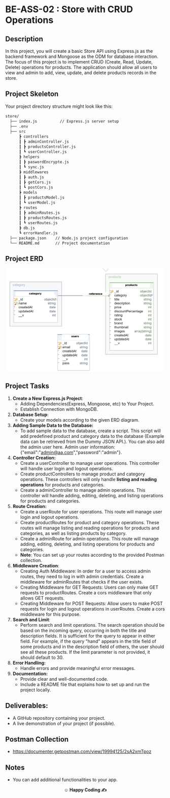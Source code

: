 

# BE-ASS-02 : Store with CRUD Operations

## Description

In this project, you will create a basic Store API using Express.js as the backend framework and Mongoose as the ODM for database interaction. The focus of this project is to implement CRUD (Create, Read, Update, Delete) operations for products. The application should allow all users to view and admin to add, view, update, and delete products records in the store.

## Project Skeleton

Your project directory structure might look like this:

```
store/
  ├── index.js          // Express.js server setup
  ├── .env
  ├── src
      ┣ controllers
      ┃ ┣ adminController.js
      ┃ ┣ productsController.js
      ┃ ┗ userController.js
      ┣ helpers
      ┃ ┣ paswordEncrypte.js
      ┃ ┗ sync.js
      ┣ middlewares
      ┃ ┣ auth.js
      ┃ ┣ getCors.js
      ┃ ┗ postCors.js
      ┣ models
      ┃ ┣ productsModel.js
      ┃ ┗ userModel.js
      ┣ routes
      ┃ ┣ adminRoutes.js
      ┃ ┣ productsRoutes.js
      ┃ ┗ userRoutes.js
      ┣ db.js
      ┗ errorHandler.js
  ├── package.json    // Node.js project configuration
  └── README.md       // Project documentation
```

## Project ERD

![erd](./erd.png)

## Project Tasks

1. **Create a New Express.js Project**:
   - Adding Dependencies(Express, Mongoose, etc) to Your Project.
   - Establish Connection with MongoDB.
2. **Database Setup**:
   - Create your models according to the given ERD diagram.
3. **Adding Sample Data to the Database:**
   - To add sample data to the database, create a script. This script will add predefined product and category data to the database (Example data can be retrieved from the Dummy JSON API.). You can also add the admin user here. Admin user information: {"email":"admin@aa.com","password":"admin"}.
4. **Controller Creation:**
   - Create a userController to manage user operations. This controller will handle user login and logout operations.
   - Create productControllers to manage product and category operations. These controllers will only handle **listing and reading operations** for products and categories.
   - Create a adminController to manage admin operations. This controller will handle adding, editing, deleting, and listing operations for products and categories.
5. **Route Creation:**
   - Create a userRoute for user operations. This route will manage user login and logout operations.
   - Create productRoutes for product and category operations. These routes will manage listing and reading operations for products and categories, as well as listing products by category.
   - Create a adminRoute for admin operations. This route will manage adding, editing, deleting, and listing operations for products and categories.
   - **Note**: You can set up your routes according to the provided Postman collection.
6. **Middleware Creation**:
   - Creating Auth Middleware: In order for a user to access admin routes, they need to log in with admin credentials. Create a middleware for adminRoutes that checks if the user exists.
   - Creating Middleware for GET Requests: Users can only make GET requests to productRoutes. Create a cors middleware that only allows GET requests.
   - Creating Middleware for POST Requests: Allow users to make POST requests for login and logout operations in userRoutes. Create a cors middleware for this purpose.
7. **Search and Limit**:
   - Perform search and limit operations. The search operation should be based on the incoming query, occurring in both the title and description fields. It is sufficient for the query to appear in either field. For example, if the query "hand" appears in the title field of some products and in the description field of others, the user should see all these products. If the limit parameter is not provided, it should default to 30.
8. **Error Handling:**
   - Handle errors and provide meaningful error messages.
9. **Documentation:**
   - Provide clear and well-documented code.
   - Include a README file that explains how to set up and run the project locally.

## **Deliverables:**

- A GitHub repository containing your project.
- A live demonstration of your project (if possible).

## Postman Collection

- https://documenter.getpostman.com/view/19994125/2sA2xmTpoz

## Notes

- You can add additional functionalities to your app.

**<p align="center">&#9786; Happy Coding &#9997;</p>**
